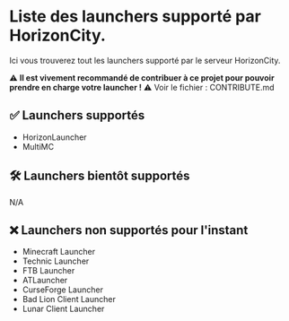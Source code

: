 # Liste des launchers supporté par HorizonCity.
Ici vous trouverez tout les launchers supporté par le serveur HorizonCity. 

⚠️ **Il est vivement recommandé de contribuer à ce projet pour pouvoir prendre en charge votre launcher !** ⚠️ Voir le fichier : CONTRIBUTE.md

## ✅ Launchers supportés
- HorizonLauncher
- MultiMC

## 🛠️ Launchers bientôt supportés
N/A

## ❌ Launchers non supportés pour l'instant
- Minecraft Launcher
- Technic Launcher
- FTB Launcher
- ATLauncher
- CurseForge Launcher
- Bad Lion Client Launcher
- Lunar Client Launcher
